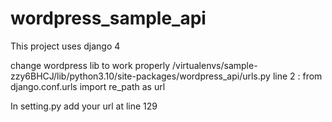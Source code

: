 # wordpress_sample_api


This project uses django 4

change wordpress lib to work properly
/virtualenvs/sample-zzy6BHCJ/lib/python3.10/site-packages/wordpress_api/urls.py
line 2 : from django.conf.urls import re_path as url

In setting.py add your url at line 129

